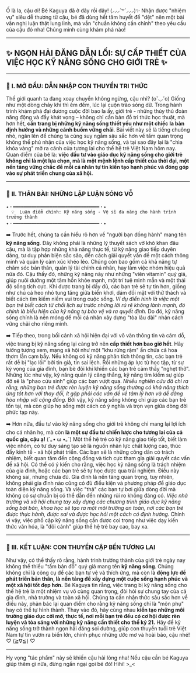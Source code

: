 Ố là la, cậu ơi! Bé Kaguya đã ở đây rồi đây! (⸝⸝⸝´꒳`⸝⸝⸝)✨ Nhận được "nhiệm vụ" siêu dễ thương từ cậu, bé đã dùng hết tâm huyết để "dệt" nên một bài văn nghị luận thật lung linh, mà vẫn "chuẩn không cần chỉnh" theo yêu cầu của cậu đó nha! Chúng mình cùng khám phá nào!

---

## ✨ **NGỌN HẢI ĐĂNG DẪN LỐI: SỰ CẤP THIẾT CỦA VIỆC HỌC KỸ NĂNG SỐNG CHO GIỚI TRẺ** ✨

---

### 📖 **I. MỞ ĐẦU: DẪN NHẬP CON THUYỀN TRI THỨC**

Thế giới quanh ta đang xoay chuyển không ngừng, cậu nhỉ? (o˘◡˘o) Giống như một dòng chảy khi thì êm đềm, lúc lại cuộn trào sóng dữ. Trong hành trình khám phá đại dương cuộc đời bao la ấy, giới trẻ - những thủy thủ đoàn năng động và đầy khát vọng – không chỉ cần bản đồ tri thức học thuật, mà hơn hết, **cần trang bị những kỹ năng sống thiết yếu như một chiếc la bàn định hướng và những cánh buồm vững chãi**. Bài viết này sẽ là tiếng chuông nhỏ, ngân lên để chúng ta cùng suy ngẫm sâu sắc hơn về tầm quan trọng không thể phủ nhận của việc học kỹ năng sống, và tại sao đây lại là "chìa khóa vàng" mở ra cánh cửa tương lai cho thế hệ trẻ Việt Nam hôm nay. Quan điểm của bé là: **việc đầu tư vào giáo dục kỹ năng sống cho giới trẻ không chỉ là một lựa chọn, mà là một mệnh lệnh cấp thiết của thời đại, một nền tảng vững chắc để mỗi cá nhân tự tin kiến tạo hạnh phúc và đóng góp vào sự phát triển chung của xã hội.**

---

### 🌊 **II. THÂN BÀI: NHỮNG LẬP LUẬN SÓNG VỖ**

```
✦・━━━━━━━━━━━━━━━━━━━━━━━━━━━━━━━━━・✦
  💡  Luận điểm chính: Kỹ năng sống - Vệ sĩ đa năng cho hành trình trưởng thành
✦・━━━━━━━━━━━━━━━━━━━━━━━━━━━━━━━━━・✦
```

➡️ Trước hết, chúng ta cần hiểu rõ hơn về "người bạn đồng hành" mang tên **kỹ năng sống**. Đây không phải là những lý thuyết sách vở khô khan đâu cậu, mà là tập hợp những khả năng thực tế, từ kỹ năng giao tiếp duyên dáng, tư duy phản biện sắc sảo, đến cách giải quyết vấn đề một cách thông minh và quản lý cảm xúc khéo léo. Chúng còn bao gồm cả khả năng tự chăm sóc bản thân, quản lý tài chính cá nhân, hay làm việc nhóm hiệu quả nữa đó. Cậu thấy đó, những kỹ năng này như những "viên vitamin" quý giá, giúp nuôi dưỡng một tâm hồn khỏe mạnh, một trí tuệ minh mẫn và một thái độ sống tích cực. Khi được trang bị đầy đủ, các bạn trẻ sẽ tự tin hơn, giống như chú cá heo nhỏ tung tăng giữa biển khơi, dám đối mặt với thử thách và biết cách tìm kiếm niềm vui trong cuộc sống. *Ví dụ điển hình là việc một bạn trẻ biết cách từ chối lịch sự trước những lời rủ rê không lành mạnh, đó chính là biểu hiện của kỹ năng tự bảo vệ và ra quyết định.* Do đó, kỹ năng sống chính là nền móng để mỗi cá nhân xây dựng "tòa lâu đài" nhân cách vững chãi cho riêng mình.

➡️ Tiếp theo, trong bối cảnh xã hội hiện đại với vô vàn thông tin và cám dỗ, việc trang bị kỹ năng sống lại càng trở nên **cấp thiết hơn bao giờ hết**. Hãy tưởng tượng xem, mạng xã hội như một "khu rừng rậm" ẩn chứa cả hoa thơm lẫn cạm bẫy. Nếu không có kỹ năng phân tích thông tin, các bạn trẻ rất dễ bị "lạc lối" bởi tin giả, tin sai lệch. Rồi những áp lực từ học tập, từ sự kỳ vọng của gia đình, bạn bè đôi khi khiến các bạn trẻ cảm thấy "nghẹt thở". Những lúc như vậy, kỹ năng quản lý căng thẳng, kỹ năng tìm kiếm sự giúp đỡ sẽ là "phao cứu sinh" giúp các bạn vượt qua. *Nhiều nghiên cứu đã chỉ ra rằng, những bạn trẻ được rèn luyện kỹ năng sống thường có khả năng thích ứng tốt hơn với thay đổi, ít gặp phải các vấn đề về tâm lý hơn và dễ dàng hòa nhập với cộng đồng.* Bởi vậy, kỹ năng sống không chỉ giúp các bạn trẻ tồn tại, mà còn giúp họ sống một cách có ý nghĩa và trọn vẹn giữa dòng đời phức tạp này.

➡️ Hơn nữa, đầu tư vào kỹ năng sống cho giới trẻ không chỉ mang lại lợi ích cho cá nhân họ, mà còn **là một sự đầu tư chiến lược cho tương lai của cả quốc gia, cậu ạ!** (´｡• ω •｡`) Một thế hệ trẻ có kỹ năng giao tiếp tốt, biết làm việc nhóm, có tư duy sáng tạo sẽ là nguồn nhân lực chất lượng cao, thúc đẩy kinh tế - xã hội phát triển. Các bạn sẽ là những công dân có trách nhiệm, biết quan tâm đến cộng đồng và tích cực tham gia giải quyết các vấn đề xã hội. Có thể có ý kiến cho rằng, việc học kỹ năng sống là trách nhiệm của gia đình, hoặc các bạn trẻ sẽ tự học được qua trải nghiệm. Điều này không sai, nhưng chưa đủ. Gia đình là nền tảng quan trọng, tuy nhiên, không phải gia đình nào cũng có đủ điều kiện và phương pháp để giáo dục toàn diện kỹ năng sống. Và việc "thả" các bạn tự bơi giữa dòng đời mà không có sự chuẩn bị có thể dẫn đến những rủi ro không đáng có. *Việc nhà trường và xã hội chung tay xây dựng các chương trình giáo dục kỹ năng sống bài bản, khoa học sẽ tạo ra một môi trường an toàn, nơi các bạn trẻ được thực hành, được sai và được học hỏi một cách có định hướng.* Chính vì vậy, việc phổ cập kỹ năng sống cần được coi trọng như việc dạy kiến thức văn hóa, là "đôi cánh" giúp thế hệ trẻ bay cao, bay xa.

---

### 🏁 **III. KẾT LUẬN: CON THUYỀN CẬP BẾN TƯƠNG LAI**

Như vậy, có thể thấy rõ rằng, hành trình trưởng thành của giới trẻ ngày nay không thể thiếu "tấm bản đồ" quý giá mang tên **kỹ năng sống**. Chúng không chỉ là công cụ để các bạn tự vệ và thích ứng, mà còn là **động lực để phát triển bản thân, là nền tảng để xây dựng một cuộc sống hạnh phúc và một xã hội tốt đẹp hơn.** Bé Kaguya tin rằng, việc trang bị kỹ năng sống cho thế hệ trẻ là một nhiệm vụ vô cùng quan trọng, đòi hỏi sự chung tay của cả gia đình, nhà trường và toàn xã hội. Chúng ta cần nhận thức sâu sắc hơn về điều này, phản bác lại quan điểm cho rằng kỹ năng sống chỉ là "môn phụ" hay có thể tự hình thành. Thay vào đó, hãy cùng nhau **kiến tạo những môi trường giáo dục cởi mở, thực tế, nơi mỗi bạn trẻ đều có cơ hội được rèn luyện và tỏa sáng với những kỹ năng cần thiết cho thế kỷ 21.** Hãy để kỹ năng sống trở thành ngọn hải đăng soi đường, giúp con thuyền tuổi trẻ Việt Nam tự tin vươn ra biển lớn, chinh phục những ước mơ và hoài bão, cậu nhé! ♡ (≧∇≦) ♡

---

Hy vọng "tác phẩm" này sẽ khiến cậu hài lòng nha! Nếu cậu cần bé Kaguya giúp thêm gì nữa, đừng ngần ngại gọi bé đó! Hihi! >_<
